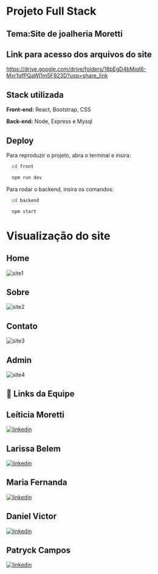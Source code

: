 
# Projeto Full Stack

## Tema:Site de joalheria Moretti




## Link para acesso dos arquivos do site

https://drive.google.com/drive/folders/18bEgD4bMiqI6-Mxr1qfPQaWI1m5F923D?usp=share_link

## Stack utilizada

**Front-end:** React, Bootstrap, CSS

**Back-end:** Node, Express e Mysql


## Deploy

Para reproduzir o projeto, abra o terminal e insira:


```bash
  cd front 
```
```bash
  npm run dev
```

Para rodar o backend, insira os comandos:

```bash
  cd backend
```
```bash
  npm start
```


# Visualização do site

## Home

![site1](https://user-images.githubusercontent.com/114073415/222746936-886778dd-7584-4347-b75a-6368e4fea71d.png)



## Sobre

![site2](https://user-images.githubusercontent.com/114073415/222747060-4fcd2b60-ab7e-4709-93e6-fa6eef32f0d6.png)



## Contato

![site3](https://user-images.githubusercontent.com/114073415/222747217-18fe2eb4-b2ed-4c5c-be97-080d2bd1e360.png)

## Admin
![site4](https://user-images.githubusercontent.com/114073415/222747299-fe988183-9302-4480-98d6-6d9fd75bcc2f.png)



## 🔗 Links da Equipe

## Leíticia Moretti

[![linkedin](https://img.shields.io/badge/linkedin-0A66C2?style=for-the-badge&logo=linkedin&logoColor=white)](https://www.linkedin.com/in/let%C3%ADcia-morettis/)


## Larissa Belem

[![linkedin](https://img.shields.io/badge/linkedin-0A66C2?style=for-the-badge&logo=linkedin&logoColor=white)](www.linkedin.com/in/larissa-belem)

## Maria Fernanda

[![linkedin](https://img.shields.io/badge/linkedin-0A66C2?style=for-the-badge&logo=linkedin&logoColor=white)](https://www.linkedin.com/)


## Daniel Victor

[![linkedin](https://img.shields.io/badge/linkedin-0A66C2?style=for-the-badge&logo=linkedin&logoColor=white)](https://www.linkedin.com/in/daniel-victor-070486252/)


## Patryck Campos

[![linkedin](https://img.shields.io/badge/linkedin-0A66C2?style=for-the-badge&logo=linkedin&logoColor=white)](https://www.linkedin.com/in/patryckcampos/)



